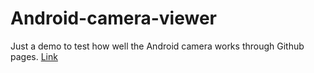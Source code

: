 # Android-camera-viewer
Just a demo to test how well the Android camera works through Github pages. 
[Link](https://wolfgangns.github.io/Android-camera-viewer/)
